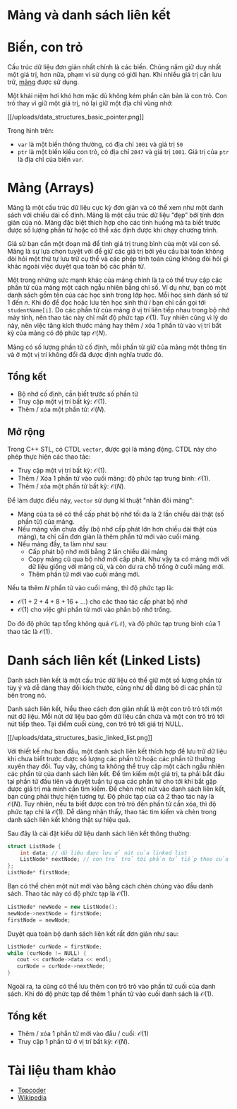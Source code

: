 # Mảng và danh sách liên kết

# Biến, con trỏ

Cấu trúc dữ liệu đơn giản nhất chính là các biến. Chúng nắm giữ duy nhất một giá trị, hơn nữa, phạm vi sử dụng có giới hạn. Khi nhiều giá trị cần lưu trữ, [mảng](#mảng-arrays) được sử dụng.

Một khái niệm hơi khó hơn mặc dù không kém phần căn bản là con trỏ. Con trỏ thay vì giữ một giá trị, nó lại giữ một địa chỉ vùng nhớ:

[[/uploads/data_structures_basic_pointer.png]]

Trong hình trên:

- `var` là một biến thông thường, có địa chỉ `1001` và giá trị `50`
- `ptr` là một biến kiểu con trỏ, có địa chỉ `2047` và giá trị `1001`. Giá trị của `ptr` là địa chỉ của biến `var`.


# Mảng (Arrays)

Mảng là một cấu trúc dữ liệu cực kỳ đơn giản và có thể xem như một danh sách với chiều dài cố định. Mảng là một cấu trúc dữ liệu “đẹp” bởi tính đơn giản của nó. Mảng đặc biệt thích hợp cho các tình huống mà ta biết trước được số lượng phần tử hoặc có thể xác định được khi chạy chương trình.

Giả sử bạn cần một đoạn mã để tính giá trị trung bình của một vài con số. Mảng là sự lựa chọn tuyệt vời để giữ các giá trị bởi yêu cầu bài toán không đòi hỏi một thứ tự lưu trữ cụ thể và các phép tính toán cũng không đòi hỏi gì khác ngoài việc duyệt qua toàn bộ các phần tử.

Một trong những sức mạnh khác của mảng chính là ta có thể truy cập các phần tử của mảng một cách ngẫu nhiên bằng chỉ số. Ví dụ như, bạn có một danh sách gồm tên của các học sinh trong lớp học. Mỗi học sinh đánh số từ 1 đến $n$. Khi đó để đọc hoặc lưu tên học sinh thứ $i$ bạn chỉ cần gọi tới `studentName[i]`. Do các phần tử của mảng ở vị trí liên tiếp nhau trong bộ nhớ máy tính, nên thao tác này chỉ mất độ phức tạp $\mathcal{O}(1)$. Tuy nhiên cũng vì lý do này, nên việc tăng kích thước mảng hay thêm / xóa 1 phần tử vào vị trí bất kỳ của mảng có độ phức tạp $\mathcal{O}(N)$.

Mảng có số lượng phần tử cố định, mỗi phần tử giữ của mảng một thông tin và ở một vị trí không đổi đã được định nghĩa trước đó.

## Tổng kết

- Bộ nhớ cố định, cần biết trước số phần tử
- Truy cập một vị trí bất kỳ: $\mathcal{O}(1)$.
- Thêm / xóa một phần tử: $\mathcal{O}(N)$.

## Mở rộng

Trong C++ STL, có CTDL `vector`, được gọi là mảng động. CTDL này cho phép thực hiện các thao tác:

- Truy cập một vị trí bất kỳ: $\mathcal{O}(1)$.
- Thêm / Xóa 1 phần tử vào cuối mảng: độ phức tạp trung bình: $\mathcal{O}(1)$.
- Thêm / xóa một phần tử bất kỳ: $\mathcal{O}(N)$.

Để làm được điều này, `vector` sử dụng kĩ thuật "nhân đôi mảng":

- Mảng của ta sẽ có thể cấp phát bộ nhớ tối đa là 2 lần chiều dài thật (số phần tử) của mảng.
- Nếu mảng vẫn chưa đầy (bộ nhớ cấp phát lớn hơn chiều dài thật của mảng), ta chỉ cần đơn giản là thêm phần tử mới vào cuối mảng.
- Nếu mảng đầy, ta làm như sau:
  - Cấp phát bộ nhớ mới bằng 2 lần chiều dài mảng
  - Copy mảng cũ qua bộ nhớ mới cấp phát. Như vậy ta có mảng mới với dữ liệu giống với mảng cũ, và còn dư ra chỗ trống ở cuối mảng mới.
  - Thêm phần tử mới vào cuối mảng mới.

Nếu ta thêm $N$ phần tử vào cuối mảng, thì độ phức tạp là:

- $\mathcal{O}(1 + 2 + 4 + 8 + 16 + ...)$ cho các thao tác cấp phát bộ nhớ
- $\mathcal{O}(1)$ cho việc ghi phần tử mới vào phần bộ nhớ trống.

Do đó độ phức tạp tổng không quá $\mathcal{O(N)}$, và độ phức tạp trung bình của 1 thao tác là $\mathcal{O}(1)$.


# Danh sách liên kết (Linked Lists)

Danh sách liên kết là một cấu trúc dữ liệu có thể giữ một số lượng phần tử tùy ý và dễ dàng thay đổi kích thước, cũng như dễ dàng bỏ đi các phần tử bên trong nó.

Danh sách liên kết, hiểu theo cách đơn giản nhất là một con trỏ trỏ tới một nút dữ liệu. Mỗi nút dữ liệu bao gồm dữ liệu cần chứa và một con trỏ trỏ tới nút tiếp theo. Tại điểm cuối cùng, con trỏ trỏ tới giá trị NULL.

[[/uploads/data_structures_basic_linked_list.png]]

Với thiết kế như ban đầu, một danh sách liên kết thích hợp để lưu trữ dữ liệu khi chưa biết trước được số lượng các phần tử hoặc các phần tử thường xuyên thay đổi. Tuy vậy, chúng ta không thể truy cập một cách ngẫu nhiên các phần tử của danh sách liên kết. Để tìm kiếm một giá trị, ta phải bắt đầu tại phần tử đầu tiên và duyệt tuần tự qua các phần tử cho tới khi bắt gặp được giá trị mà mình cần tìm kiếm. Để chèn một nút vào danh sách liên kết, bạn cũng phải thực hiện tương tự. Độ phức tạp của cả 2 thao tác này là $\mathcal{O}(N)$. Tuy nhiên, nếu ta biết được con trỏ trỏ đến phần tử cần xóa, thì độ phức tạp chỉ là $\mathcal{O}(1)$. Dễ dàng nhận thấy, thao tác tìm kiếm và chèn trong danh sách liên kết không thật sự hiệu quả.

Sau đây là cài đặt kiểu dữ liệu danh sách liên kết thông thường:

```cpp
struct ListNode {
    int data; // dữ liệu được lưu ở nút của linked list
    ListNode* nextNode; // con trỏ trỏ tới phần tử tiếp theo của linked list.
};
ListNode* firstNode;
```

Bạn có thể chèn một nút mới vào bằng cách chèn chúng vào đầu danh sách. Thao tác này có độ phức tạp là $\mathcal{O}(1)$.

```cpp
ListNode* newNode = new ListNode();
newNode->nextNode = firstNode;
firstNode = newNode;
```

Duyệt qua toàn bộ danh sách liên kết rất đơn giản như sau:

```cpp
ListNode* curNode = firstNode;
while (curNode != NULL) {
   cout << curNode->data << endl;
   curNode = curNode->nextNode;
}
```

Ngoài ra, ta cũng có thể lưu thêm con trỏ trỏ vào phần tử cuối của danh sách. Khi đó độ phức tạp để thêm 1 phần tử vào cuối danh sách là $\mathcal{O}(1)$.

## Tổng kết

- Thêm / xóa 1 phần tử mới vào đầu / cuối: $\mathcal{O}(1)$
- Truy cập 1 phần tử ở vị trí bất kỳ: $\mathcal{O}(N)$.


# Tài liệu tham khảo

- [Topcoder](https://www.topcoder.com/community/data-science/data-science-tutorials/data-structures/)
- [Wikipedia](https://en.wikipedia.org/wiki/Linked_list)
